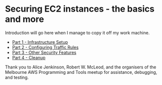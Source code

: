 # Securing EC2 instances - the basics and more

Introduction will go here when I manage to copy it off my work machine.

- [Part 1 - Infrastructure Setup](Part1)
- [Part 2 - Configuring Traffic Rules](Part2)
- [Part 3 - Other Security Features](Part3)
- [Part 4 - Cleanup](Part4)

Thank you to Alice Jenkinson, Robert W. McLeod, and the organisers of the Melbourne AWS Programming and Tools meetup for assistance, debugging, and testing.